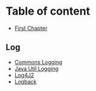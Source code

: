 # Table of content

* [First Chapter](chapter1.md)

## Log

* [Commons Logging]()
* [Java Util Logging]()
* [Log4J2]()
* [Logback]()



